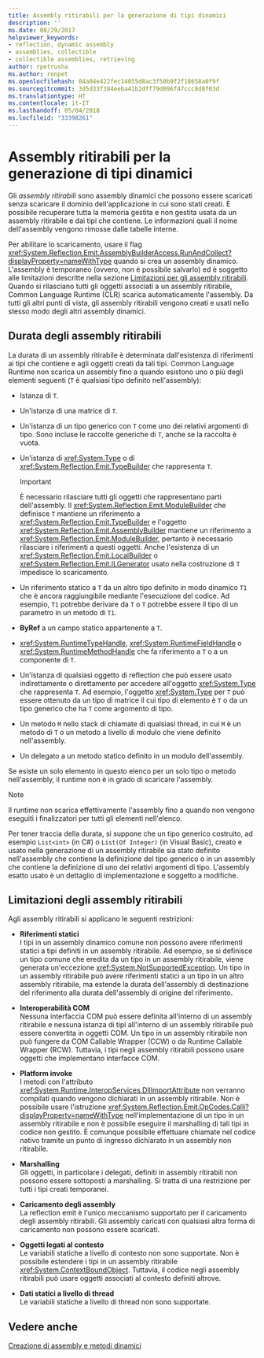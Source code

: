 ```yaml
---
title: Assembly ritirabili per la generazione di tipi dinamici
description: ''
ms.date: 08/29/2017
helpviewer_keywords:
- reflection, dynamic assembly
- assemblies, collectible
- collectible assemblies, retrieving
author: rpetrusha
ms.author: ronpet
ms.openlocfilehash: 04a04e422fec14055d8ac3f50b9f2f18658a0f9f
ms.sourcegitcommit: 3d5d33f384eeba41b2dff79d096f47ccc8d8f03d
ms.translationtype: HT
ms.contentlocale: it-IT
ms.lasthandoff: 05/04/2018
ms.locfileid: "33398261"
---
```

# <a name="collectible-assemblies-for-dynamic-type-generation"></a>Assembly ritirabili per la generazione di tipi dinamici

Gli *assembly ritirabili* sono assembly dinamici che possono essere scaricati senza scaricare il dominio dell'applicazione in cui sono stati creati. È possibile recuperare tutta la memoria gestita e non gestita usata da un assembly ritirabile e dai tipi che contiene. Le informazioni quali il nome dell'assembly vengono rimosse dalle tabelle interne.

Per abilitare lo scaricamento, usare il flag <xref:System.Reflection.Emit.AssemblyBuilderAccess.RunAndCollect?displayProperty=nameWithType> quando si crea un assembly dinamico. L'assembly è temporaneo (ovvero, non è possibile salvarlo) ed è soggetto alle limitazioni descritte nella sezione [Limitazioni per gli assembly ritirabili](#restrictions-on-collectible-assemblies). Quando si rilasciano tutti gli oggetti associati a un assembly ritirabile, Common Language Runtime (CLR) scarica automaticamente l'assembly. Da tutti gli altri punti di vista, gli assembly ritirabili vengono creati e usati nello stesso modo degli altri assembly dinamici.

## <a name="lifetime-of-collectible-assemblies"></a>Durata degli assembly ritirabili

La durata di un assembly ritirabile è determinata dall'esistenza di riferimenti ai tipi che contiene e agli oggetti creati da tali tipi. Common Language Runtime non scarica un assembly fino a quando esistono uno o più degli elementi seguenti (`T` è qualsiasi tipo definito nell'assembly): 

- Istanza di `T`.

- Un'istanza di una matrice di `T`.
 
- Un'istanza di un tipo generico con `T` come uno dei relativi argomenti di tipo. Sono incluse le raccolte generiche di `T`, anche se la raccolta è vuota.

- Un'istanza di <xref:System.Type> o di <xref:System.Reflection.Emit.TypeBuilder> che rappresenta `T`. 

   > [!IMPORTANT]
   > È necessario rilasciare tutti gli oggetti che rappresentano parti dell'assembly. Il <xref:System.Reflection.Emit.ModuleBuilder> che definisce `T` mantiene un riferimento a <xref:System.Reflection.Emit.TypeBuilder> e l'oggetto <xref:System.Reflection.Emit.AssemblyBuilder> mantiene un riferimento a <xref:System.Reflection.Emit.ModuleBuilder>, pertanto è necessario rilasciare i riferimenti a questi oggetti. Anche l'esistenza di un <xref:System.Reflection.Emit.LocalBuilder> o <xref:System.Reflection.Emit.ILGenerator> usato nella costruzione di `T` impedisce lo scaricamento.

- Un riferimento statico a `T` da un altro tipo definito in modo dinamico `T1` che è ancora raggiungibile mediante l'esecuzione del codice. Ad esempio, `T1` potrebbe derivare da `T` o `T` potrebbe essere il tipo di un parametro in un metodo di `T1`.
 
- **ByRef** a un campo statico appartenente a `T`.

- <xref:System.RuntimeTypeHandle>, <xref:System.RuntimeFieldHandle> o <xref:System.RuntimeMethodHandle> che fa riferimento a `T` o a un componente di `T`.

- Un'istanza di qualsiasi oggetto di reflection che può essere usato indirettamente o direttamente per accedere all'oggetto <xref:System.Type> che rappresenta `T`. Ad esempio, l'oggetto <xref:System.Type> per `T` può essere ottenuto da un tipo di matrice il cui tipo di elemento è `T` o da un tipo generico che ha `T` come argomento di tipo. 

- Un metodo `M` nello stack di chiamate di qualsiasi thread, in cui `M` è un metodo di `T` o un metodo a livello di modulo che viene definito nell'assembly.

- Un delegato a un metodo statico definito in un modulo dell'assembly.

Se esiste un solo elemento in questo elenco per un solo tipo o metodo nell'assembly, il runtime non è in grado di scaricare l'assembly.

> [!NOTE]
> Il runtime non scarica effettivamente l'assembly fino a quando non vengono eseguiti i finalizzatori per tutti gli elementi nell'elenco.

Per tener traccia della durata, si suppone che un tipo generico costruito, ad esempio `List<int>` (in C#) o `List(Of Integer)` (in Visual Basic), creato e usato nella generazione di un assembly ritirabile sia stato definito nell'assembly che contiene la definizione del tipo generico o in un assembly che contiene la definizione di uno dei relativi argomenti di tipo. L'assembly esatto usato è un dettaglio di implementazione e soggetto a modifiche.
 
## <a name="restrictions-on-collectible-assemblies"></a>Limitazioni degli assembly ritirabili

Agli assembly ritirabili si applicano le seguenti restrizioni: 

- **Riferimenti statici**   
  I tipi in un assembly dinamico comune non possono avere riferimenti statici a tipi definiti in un assembly ritirabile. Ad esempio, se si definisce un tipo comune che eredita da un tipo in un assembly ritirabile, viene generata un'eccezione <xref:System.NotSupportedException>. Un tipo in un assembly ritirabile può avere riferimenti statici a un tipo in un altro assembly ritirabile, ma estende la durata dell'assembly di destinazione del riferimento alla durata dell'assembly di origine del riferimento.

- **Interoperabilità COM**   
   Nessuna interfaccia COM può essere definita all'interno di un assembly ritirabile e nessuna istanza di tipi all'interno di un assembly ritirabile può essere convertita in oggetti COM. Un tipo in un assembly ritirabile non può fungere da COM Callable Wrapper (CCW) o da Runtime Callable Wrapper (RCW). Tuttavia, i tipi negli assembly ritirabili possono usare oggetti che implementano interfacce COM.

- **Platform invoke**   
   I metodi con l'attributo <xref:System.Runtime.InteropServices.DllImportAttribute> non verranno compilati quando vengono dichiarati in un assembly ritirabile. Non è possibile usare l'istruzione <xref:System.Reflection.Emit.OpCodes.Calli?displayProperty=nameWithType> nell'implementazione di un tipo in un assembly ritirabile e non è possibile eseguire il marshalling di tali tipi in codice non gestito. È comunque possibile effettuare chiamate nel codice nativo tramite un punto di ingresso dichiarato in un assembly non ritirabile.
 
- **Marshalling**   
   Gli oggetti, in particolare i delegati, definiti in assembly ritirabili non possono essere sottoposti a marshalling. Si tratta di una restrizione per tutti i tipi creati temporanei.

- **Caricamento degli assembly**   
   La reflection emit è l'unico meccanismo supportato per il caricamento degli assembly ritirabili. Gli assembly caricati con qualsiasi altra forma di caricamento non possono essere scaricati.
 
- **Oggetti legati al contesto**    
   Le variabili statiche a livello di contesto non sono supportate. Non è possibile estendere i tipi in un assembly ritirabile <xref:System.ContextBoundObject>. Tuttavia, il codice negli assembly ritirabili può usare oggetti associati al contesto definiti altrove.

- **Dati statici a livello di thread**       
   Le variabili statiche a livello di thread non sono supportate.

## <a name="see-also"></a>Vedere anche

[Creazione di assembly e metodi dinamici](emitting-dynamic-methods-and-assemblies.md)
